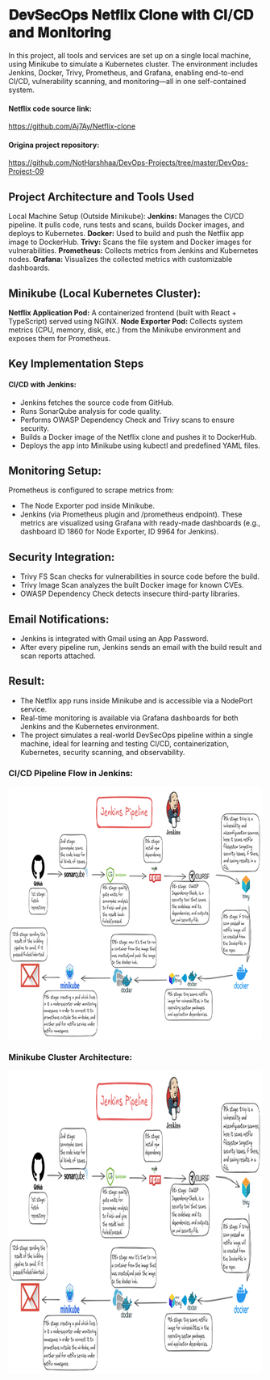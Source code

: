  # 𝐃𝐞𝐯𝐒𝐞𝐜𝐎𝐩𝐬 𝐍𝐞𝐭𝐟𝐥𝐢𝐱 𝐂𝐥𝐨𝐧𝐞 𝐰𝐢𝐭𝐡 𝐂𝐈/𝐂𝐃 𝐚𝐧𝐝 𝐌𝐨𝐧𝐢𝐭𝐨𝐫𝐢𝐧𝐠

In this project, all tools and services are set up on a single local machine, using Minikube to simulate a Kubernetes cluster. The environment includes Jenkins, Docker, Trivy, Prometheus, and Grafana, enabling end-to-end CI/CD, vulnerability scanning, and monitoring—all in one self-contained system.

#### Netflix code source link:
https://github.com/Aj7Ay/Netflix-clone

#### Origina project repository:
https://github.com/NotHarshhaa/DevOps-Projects/tree/master/DevOps-Project-09


## Project Architecture and Tools Used
Local Machine Setup (Outside Minikube):
**Jenkins:** Manages the CI/CD pipeline. It pulls code, runs tests and scans, builds Docker images, and deploys to Kubernetes.
**Docker:** Used to build and push the Netflix app image to DockerHub.
**Trivy:** Scans the file system and Docker images for vulnerabilities.
**Prometheus:** Collects metrics from Jenkins and Kubernetes nodes.
**Grafana:** Visualizes the collected metrics with customizable dashboards.


## Minikube (Local Kubernetes Cluster):
**Netflix Application Pod:** A containerized frontend (built with React + TypeScript) served using NGINX.
**Node Exporter Pod:** Collects system metrics (CPU, memory, disk, etc.) from the Minikube environment and exposes them for Prometheus.

## Key Implementation Steps
#### CI/CD with Jenkins:
* Jenkins fetches the source code from GitHub.
* Runs SonarQube analysis for code quality.
* Performs OWASP Dependency Check and Trivy scans to ensure security.
* Builds a Docker image of the Netflix clone and pushes it to DockerHub.
* Deploys the app into Minikube using kubectl and predefined YAML files.

## Monitoring Setup:
Prometheus is configured to scrape metrics from:
* The Node Exporter pod inside Minikube.
* Jenkins (via Prometheus plugin and /prometheus endpoint).
These metrics are visualized using Grafana with ready-made dashboards (e.g., dashboard ID 1860 for Node Exporter, ID 9964 for Jenkins).

## Security Integration:
* Trivy FS Scan checks for vulnerabilities in source code before the build.
* Trivy Image Scan analyzes the built Docker image for known CVEs.
* OWASP Dependency Check detects insecure third-party libraries.

## Email Notifications:
* Jenkins is integrated with Gmail using an App Password.
* After every pipeline run, Jenkins sends an email with the build result and scan reports attached.

## Result:
* The Netflix app runs inside Minikube and is accessible via a NodePort service.
* Real-time monitoring is available via Grafana dashboards for both Jenkins and the Kubernetes environment.
* The project simulates a real-world DevSecOps pipeline within a single machine, ideal for learning and testing CI/CD, containerization, Kubernetes, security scanning, and observability.

### CI/CD Pipeline Flow in Jenkins:
<img src="./images/CICD_Jenkins_pipeline.png"  width="1000" height="500">

###  Minikube Cluster Architecture:
<img src="./images/CICD_Jenkins_pipeline.png"  width="1200" height="600">